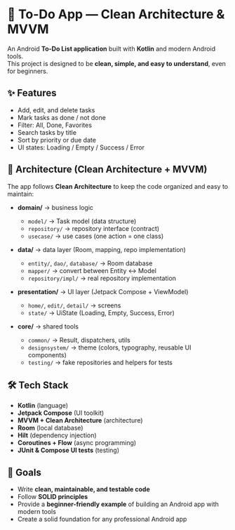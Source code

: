 # 📝 To-Do App — Clean Architecture & MVVM

An Android **To-Do List application** built with **Kotlin** and modern Android tools.  
This project is designed to be **clean, simple, and easy to understand**, even for beginners.

## ✨ Features
- Add, edit, and delete tasks
- Mark tasks as done / not done
- Filter: All, Done, Favorites
- Search tasks by title
- Sort by priority or due date
- UI states: Loading / Empty / Success / Error

## 📂 Architecture (Clean Architecture + MVVM)
The app follows **Clean Architecture** to keep the code organized and easy to maintain:

- **domain/** → business logic
    - `model/` → Task model (data structure)
    - `repository/` → repository interface (contract)
    - `usecase/` → use cases (one action = one class)

- **data/** → data layer (Room, mapping, repo implementation)
    - `entity/`, `dao/`, `database/` → Room database
    - `mapper/` → convert between Entity ↔ Model
    - `repository/impl/` → real repository implementation

- **presentation/** → UI layer (Jetpack Compose + ViewModel)
    - `home/`, `edit/`, `detail/` → screens
    - `state/` → UiState (Loading, Empty, Success, Error)

- **core/** → shared tools
    - `common/` → Result, dispatchers, utils
    - `designsystem/` → theme (colors, typography, reusable UI components)
    - `testing/` → fake repositories and helpers for tests

## 🛠️ Tech Stack
- **Kotlin** (language)
- **Jetpack Compose** (UI toolkit)
- **MVVM + Clean Architecture** (architecture)
- **Room** (local database)
- **Hilt** (dependency injection)
- **Coroutines + Flow** (async programming)
- **JUnit & Compose UI tests** (testing)

## 🚀 Goals
- Write **clean, maintainable, and testable code**
- Follow **SOLID principles**
- Provide a **beginner-friendly example** of building an Android app with modern tools
- Create a solid foundation for any professional Android app  